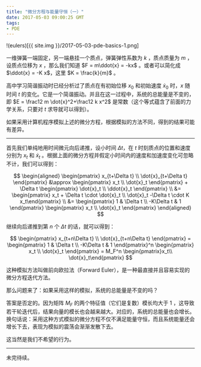 ```yaml
---
title: "微分方程与能量守恒（一）"
date: 2017-05-03 09:00:25 GMT
tags:
- PDE
---
```


!(eulers)[{{ site.img }}/2017-05-03-pde-basics-1.png]

一维弹簧一端固定，另一端悬挂一个质点，弹簧弹性系数为 $k$ ，质点质量为 $m$ ，设质点位移为 $x$ ，那么我们知道 $F = m\ddot{x} = -kx$ 。或者可以简化成 $\ddot{x} = -K x$，这里 $K = \frac{k}{m}$ 。

高中学习简谐振动时已经分析过了质点在有初始位移 $x_0$ 和初始速度 $\dot{x}_0$ 时，$x$ 随时间 $t$ 的变化。它是一个简谐振动。并且在这一过程中，系统的总能量是不变的，即 $E = \frac12 m \dot{x}^2+\frac12 k x^2$ 是常数（这个等式蕴含了前面的力学关系，只要对 $t$ 求导就可以得到）。

如果采用计算机程序模拟上述的微分方程，根据模拟的方法不同，得到的结果可能有差异。

---

首先我们单纯地用时间微元向后递推，设小时间 $\Delta t$，在 $t$ 时刻质点的位置和速度分别为 $x_t$ 和 $\dot{x}_t$ 。根据上面的微分方程并假定小时间内的速度和加速度变化可忽略不计，我们可以得到：

$$
\begin{aligned}
\begin{pmatrix} x_{t+\Delta t} \\ \dot{x}_{t+\Delta t} \end{pmatrix} &\approx
\begin{pmatrix} x_t \\ \dot{x}_t \end{pmatrix} + \Delta t \begin{pmatrix} \dot{x}_t \\ \ddot{x}_t \end{pmatrix} \\
&= \begin{pmatrix} x_t + \Delta t \cdot \dot{x}_t \\ \dot{x}_t -\Delta t \cdot K x_t\end{pmatrix} \\
&= \begin{pmatrix} 1 & \Delta t \\ -K\Delta t & 1 \end{pmatrix}  \begin{pmatrix} x_t \\ \dot{x}_t \end{pmatrix}
\end{aligned}
$$

继续向后递推到第 $n$ 个 $\Delta t$ 的话，就可以得到：

$$
\begin{pmatrix} x_{t+n\Delta t} \\ \dot{x}_{t+n\Delta t} \end{pmatrix}
 = \begin{pmatrix} 1 & \Delta t \\ -K\Delta t & 1 \end{pmatrix}^n  \begin{pmatrix} x_t \\ \dot{x}_t \end{pmatrix} = M_F^n \begin{pmatrix}x_t\\ \dot{x}_t\end{pmatrix}
$$

这种模拟方法叫做前向欧拉法（Forward Euler），是一种最直接并且容易实现的微分方程迭代方法。

那么问题来了：如果采用这样的模拟，系统的总能量是不变的吗？

答案是否定的。因为矩阵 $M_F$ 的两个特征值（它们是复数）模长均大于 1 ，这导致若干轮迭代后，结果向量的模长也会越来越大。对应的，系统的总能量也会增长。换句话说：采用这种方式模拟的微分方程不仅不满足能量守恒，而且系统能量还会增长下去，表现为模拟的震荡会渐渐发散下去。

这当然是我们不希望的行为。

---

未完待续。
